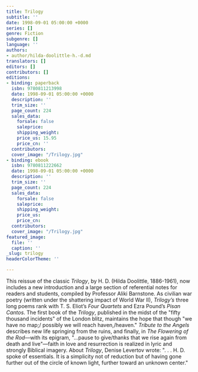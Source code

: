```yaml
---
title: Trilogy
subtitle: ''
date: 1998-09-01 05:00:00 +0000
series: []
genre: Fiction
subgenre: []
language: ''
authors:
- author/hilda-doolittle-h.-d.md
translators: []
editors: []
contributors: []
editions:
- binding: paperback
  isbn: 9780811213998
  date: 1998-09-01 05:00:00 +0000
  description: ''
  trim_size: ''
  page_count: 224
  sales_data:
    forsale: false
    saleprice: 
    shipping_weight: 
    price_us: 15.95
    price_cn: ''
  contributors: 
  cover_image: "/Trilogy.jpg"
- binding: ebook
  isbn: 9780811222662
  date: 1998-09-01 05:00:00 +0000
  description: ''
  trim_size: ''
  page_count: 224
  sales_data:
    forsale: false
    saleprice: 
    shipping_weight: 
    price_us: 
    price_cn: 
  contributors: 
  cover_image: "/Trilogy.jpg"
featured_image:
  file: ''
  caption: ''
_slug: trilogy
headerColorTheme: ''

---
```

This reissue of the classic _Trilogy_, by H. D. (Hilda Doolittle, 1886-1961), now includes a new introduction and a large section of referential notes for readers and students, compiled by Professor Aliki Barnstone. As civilian war poetry (written under the shattering impact of World War II), _Trilogy’s_ three long poems rank with T. S. Eliot’s _Four Quartets_ and Ezra Pound’s _Pisan Cantos_. The first book of the _Trilogy_, published in the midst of the "fifty thousand incidents" of the London blitz, maintains the hope that though "we have no map;/ possibly we will reach haven,/heaven." _Tribute to the Angels_ describes new life springing from the ruins, and finally, in _The Flowering of the Rod_––with its epigram, "…pause to give/thanks that we rise again from death and live"––faith in love and resurrection is realized in lyric and strongly Biblical imagery. About _Trilogy_, Denise Levertov wrote: ". . . H. D. spoke of essentials. It is a simplicity not of reduction but of having gone further out of the circle of known light, further toward an unknown center."

